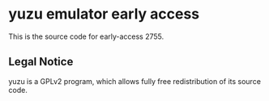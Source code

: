 yuzu emulator early access
=============

This is the source code for early-access 2755.

## Legal Notice

yuzu is a GPLv2 program, which allows fully free redistribution of its source code.